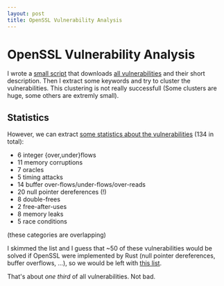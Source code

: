 ```yaml
---
layout: post
title: OpenSSL Vulnerability Analysis
---
```

# OpenSSL Vulnerability Analysis

I wrote a [small script](https://github.com/manuels/rusty-tls-blog/blob/openssl-vulns/openssl-vuln/parse.py) that downloads [all vulnerabilities](https://www.openssl.org/news/vulnerabilities.html) and their short description. Then I extract some keywords and try to cluster the vulnerabilities. This clustering is not really successfull (Some clusters are huge, some others are extremly small).

## Statistics
However, we can extract [some statistics about the vulnerabilities](https://github.com/manuels/rusty-tls-blog/blob/openssl-vulns/openssl-vuln/output.txt) (134 in total):

 - 6 integer {over,under}flows
 - 11 memory corruptions
 - 7 oracles
 - 5 timing attacks
 - 14 buffer over-flows/under-flows/over-reads
 - 20 null pointer dereferences (!)
 - 8 double-frees
 - 2 free-after-uses
 - 8 memory leaks
 - 5 race conditions

(these categories are overlapping)

I skimmed the list and I guess that ~50 of these vulnerabilities would be solved if OpenSSL were implemented by Rust (null pointer dereferences, buffer overflows, ...), so we would be left with [this list](https://github.com/manuels/rusty-tls-blog/blob/openssl-vulns/openssl-vuln/output-possibly-unsolved-by-rust.txt).

That's about *one third* of all vulnerabilities. Not bad.


